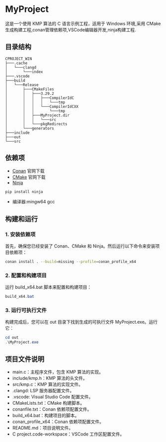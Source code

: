 # MyProject

这是一个使用 KMP 算法的 C 语言示例工程，适用于 Windows 环境,采用 CMake 生成构建工程,conan管理依赖项,VSCode编辑器开发,ninja构建工程.

## 目录结构

```tree
CPROJECT_WIN
├───.cache
│   └───clangd
│       └───index
├───.vscode
├───build
│   └───Release
│       ├───CMakeFiles
│       │   ├───3.29.2
│       │   │   ├───CompilerIdC
│       │   │   │   └───tmp
│       │   │   └───CompilerIdCXX
│       │   │       └───tmp
│       │   ├───MyProject.dir
│       │   │   └───src
│       │   └───pkgRedirects
│       └───generators
├───include
├───out
└───src
```

## 依赖项

- [Conan](https://conan.io/)
官网下载
- [CMake](https://cmake.org/)
官网下载
- [Ninja](https://ninja-build.org/)

```powershell
pip install ninja
```

- 编译器:mingw64 gcc

## 构建和运行

### 1. 安装依赖项

首先，确保您已经安装了 Conan、CMake 和 Ninja。然后运行以下命令来安装项目依赖项：

```sh
conan install . --build=missing --profile=conan_profile_x64
```

### 2. 配置和构建项目

运行 build_x64.bat 脚本来配置和构建项目：

```powershell
build_x64.bat
```

### 3. 运行可执行文件

构建完成后，您可以在 out 目录下找到生成的可执行文件 MyProject.exe。运行它：

```powershell
cd out
.\MyProject.exe
```

## 项目文件说明

- main.c：主程序文件，包含 KMP 算法的实现。
- include/kmp.h：KMP 算法的头文件。
- src/kmp.c：KMP 算法的实现文件。
- .clangd: LSP 服务器配置文件。
- .vscode: Visual Studio Code 配置文件。
- CMakeLists.txt：CMake 构建脚本。
- conanfile.txt：Conan 依赖项配置文件。
- build_x64.bat：构建项目的脚本。
- conan_profile_x64：Conan 依赖项配置文件。
- README.md：项目说明文件。
- C project.code-workspace：VSCode 工作区配置文件。
